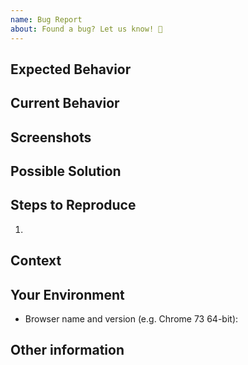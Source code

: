 ```yaml
---
name: Bug Report
about: Found a bug? Let us know! 🐛
---
```

<!-- These are comments and you don't need to delete them -->

<!-- Provide a general summary of the issue in the Title above -->

## Expected Behavior
<!-- Tell us what should happen based on what you expected, or what we said -->
<!-- was supposed to happen -->

## Current Behavior
<!-- Tell us what happens instead of the expected behavior -->

## Screenshots
<!-- If possible, include screenshots of the bug happening -->

## Possible Solution
<!-- Not obligatory, but suggest a fix/reason for the bug -->

## Steps to Reproduce
<!-- Provide a link to a live example, or an unambiguous set of steps to -->
<!-- reproduce this bug. Include code to reproduce, if relevant -->

1.

## Context
<!-- How has this issue affected you? What are you trying to accomplish? -->
<!-- Providing context helps us come up with a solution that is most useful -->

## Your Environment
<!-- Include as many relevant details about the environment you experienced the bug in -->

- Browser name and version (e.g. Chrome 73 64-bit):

## Other information
<!-- Whatever else you consider relevant -->
<!-- If you've found the buggy code, tell us the file, function, or lines -->